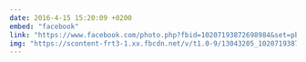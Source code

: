 ```yaml
---
date: 2016-4-15 15:20:09 +0200
embed: "facebook"
link: "https://www.facebook.com/photo.php?fbid=10207193872698984&set=pb.1048105286.-2207520000.1464877742.&type=3&theater"
img: "https://scontent-frt3-1.xx.fbcdn.net/v/t1.0-9/13043205_10207193872698984_9056561764584102420_n.jpg?oh=97d67eb73d9dca842501057c3fc3f6e4&oe=595CFF6F"
---
```

